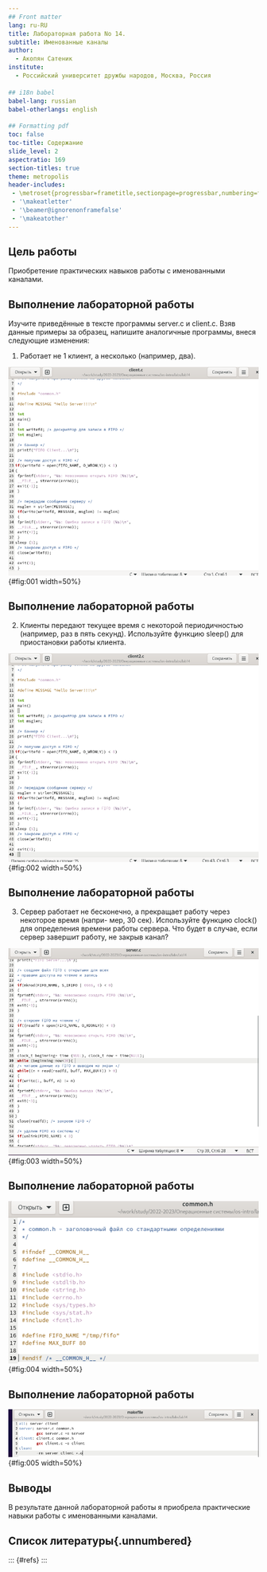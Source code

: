 ```yaml
---
## Front matter
lang: ru-RU
title: Лабораторная работа No 14.
subtitle: Именованные каналы
author:
  - Акопян Сатеник
institute:
  - Российский университет дружбы народов, Москва, Россия

## i18n babel
babel-lang: russian
babel-otherlangs: english

## Formatting pdf
toc: false
toc-title: Содержание
slide_level: 2
aspectratio: 169
section-titles: true
theme: metropolis
header-includes:
 - \metroset{progressbar=frametitle,sectionpage=progressbar,numbering=fraction}
 - '\makeatletter'
 - '\beamer@ignorenonframefalse'
 - '\makeatother'
---
```

## Цель работы

Приобретение практических навыков работы с именованными каналами.

## Выполнение лабораторной работы

Изучите приведённые в тексте программы server.c и client.c. Взяв данные примеры
за образец, напишите аналогичные программы, внеся следующие изменения:
1. Работает не 1 клиент, а несколько (например, два).

![рисунок 1](image/4.png){#fig:001 width=50%}

## Выполнение лабораторной работы

2. Клиенты передают текущее время с некоторой периодичностью (например, раз в пять
секунд). Используйте функцию sleep() для приостановки работы клиента.

![рисунок 2](image/5.png){#fig:002 width=50%}

## Выполнение лабораторной работы

3. Сервер работает не бесконечно, а прекращает работу через некоторое время (напри-
мер, 30 сек). Используйте функцию clock() для определения времени работы сервера.
Что будет в случае, если сервер завершит работу, не закрыв канал?

![рисунок 3](image/2.png){#fig:003 width=50%}

## Выполнение лабораторной работы

![рисунок 4](image/1.png){#fig:004 width=50%}

## Выполнение лабораторной работы

![рисунок 5](image/3.png){#fig:005 width=50%}

## Выводы

В результате данной лабораторной работы я приобрела практические навыки работы с именованными каналами.

## Список литературы{.unnumbered}

::: {#refs}
:::
